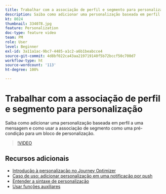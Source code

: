 ```yaml
---
title: Trabalhar com a associação de perfil e segmento para personalização
description: Saiba como adicionar uma personalização baseada em perfil a uma mensagem e como usar a associação de segmento como uma pré-condição para um bloco de personalização.
kt: 8024
thumbnail: 334078.jpg
feature: Personalization
doc-type: feature video
team: PM
role: User
level: Beginner
exl-id: 3a11a1ac-9bc7-4485-a1c2-a6b1beabcce4
source-git-commit: 4d8bf022ca43aa219719140f5b72bccf50c700d7
workflow-type: ht
source-wordcount: '113'
ht-degree: 100%

---
```


# Trabalhar com a associação de perfil e segmento para personalização

Saiba como adicionar uma personalização baseada em perfil a uma mensagem e como usar a associação de segmento como uma pré-condição para um bloco de personalização.

>[!VIDEO](https://video.tv.adobe.com/v/334078?quality=12)

## Recursos adicionais

* [Introdução à personalização no Journey Optimizer](https://experienceleague.adobe.com/docs/journey-optimizer/using/personalization/personalize.html?lang=pt-BR)
* [Caso de uso: adicionar personalização em uma notificação por push](https://experienceleague.adobe.com/docs/journey-optimizer/using/personalization/personalization-use-cases/personalization-use-case.html?lang=pt-BR)
* [Entender a sintaxe de personalização](https://experienceleague.adobe.com/docs/journey-optimizer/using/personalization/personalization-syntax.html?lang=pt-BR)
* [Usar funções auxiliares](https://experienceleague.adobe.com/docs/journey-optimizer/using/personalization/functions/functions.html?lang=pt-BR)
